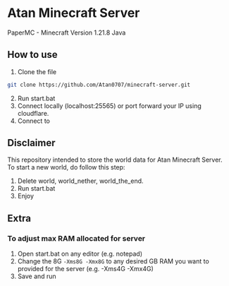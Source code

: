 # Atan Minecraft Server

PaperMC - Minecraft Version 1.21.8 Java

## How to use

1. Clone the file
```bash
git clone https://github.com/Atan0707/minecraft-server.git
```
2. Run start.bat
3. Connect locally (localhost:25565) or port forward your IP using cloudflare.
4. Connect to 

## Disclaimer

This repository intended to store the world data for Atan Minecraft Server. To start a new world, do follow this step:

1. Delete world, world_nether, world_the_end.
2. Run start.bat
3. Enjoy

## Extra

### To adjust max RAM allocated for server

1. Open start.bat on any editor (e.g. notepad)
2. Change  the 8G `-Xms8G -Xmx8G` to any desired GB RAM you want to provided for the server (e.g. -Xms4G -Xmx4G)
3. Save and run
